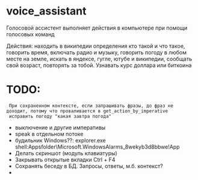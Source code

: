# voice_assistant

Голосовой ассистент выполняет действия в компьютере при помощи голосовых команд

Действия:
находить в википедии определения кто такой и что такое,
говорить время,
включать радио и музыку,
говорить погоду в любом месте на земле,
искать в яндексе, гугле, ютубе и википедии,
сообщать свой возраст, повторять за тобой.
Узнавать курс доллара или биткоина

# TODO:
     При сохраненном контексте, если запрашивать фразы, до фраз не доходит, потому что проваливается в get_action_by_imperative
     исправить погоду "какая завтра погода"
   - выключение и другие императивы
   - speak в отдельном потоке
   - будильник Windows??:
     explorer.exe shell:Appsfolder\Microsoft.WindowsAlarms_8wekyb3d8bbwe!App
   - Делать скриншот (модуль клавиатуры)
   - Закрывать открытые вкладки Ctrl + F4
   -  Сохранять беседу в БД. Запросы, ответы, м.б. контекст?
   - 
